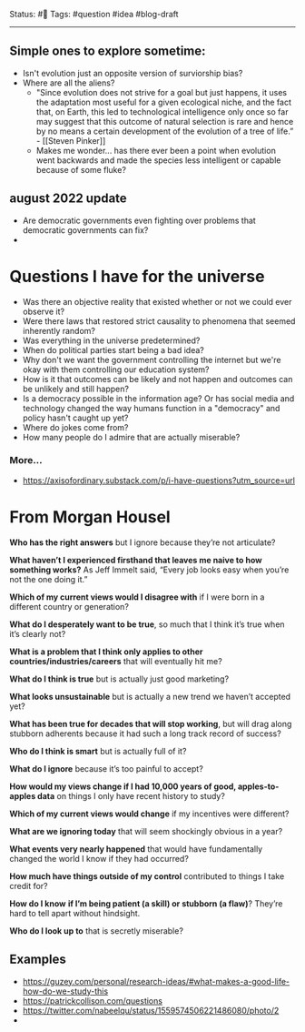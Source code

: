 Status: #🌱
Tags: #question #idea #blog-draft 
***
## Simple ones to explore sometime:
- Isn't evolution just an opposite version of surviorship bias?
- Where are all the aliens?
	- "Since evolution does not strive for a goal but just happens, it uses the adaptation most useful for a given ecological niche, and the fact that, on Earth, this led to technological intelligence only once so far may suggest that this outcome of natural selection is rare and hence by no means a certain development of the evolution of a tree of life.” - [[Steven Pinker]] 
	- Makes me wonder... has there ever been a point when evolution went backwards and made the species less intelligent or capable because of some fluke?


## august 2022 update
- Are democratic governments even fighting over problems that democratic governments can fix?
- 



# Questions I have for the universe
- Was there an objective reality that existed whether or not we could ever observe it?
- Were there laws that restored strict causality to phenomena that seemed inherently random?
- Was everything in the universe predetermined?
- When do political parties start being a bad idea?
- Why don't we want the government controlling the internet but we're okay with them controlling our education system?
- How is it that outcomes can be likely and not happen and outcomes can be unlikely and still happen?
- Is a democracy possible in the information age? Or has social media and technology changed the way humans function in a "democracy" and policy hasn't caught up yet?
- Where do jokes come from?
- How many people do I admire that are actually miserable?



### More...
- https://axisofordinary.substack.com/p/i-have-questions?utm_source=url

# From Morgan Housel
**Who has the right answers** but I ignore because they’re not articulate?

**What haven’t I experienced firsthand that leaves me naive to how something works?** As Jeff Immelt said, “Every job looks easy when you’re not the one doing it.”

**Which of my current views would I disagree with** if I were born in a different country or generation?

**What do I desperately want to be true**, so much that I think it’s true when it’s clearly not?

**What is a problem that I think only applies to other countries/industries/careers** that will eventually hit me?

**What do I think is true** but is actually just good marketing?

**What looks unsustainable** but is actually a new trend we haven’t accepted yet?

**What has been true for decades that will stop working**, but will drag along stubborn adherents because it had such a long track record of success?

**Who do I think is smart** but is actually full of it?

**What do I ignore** because it’s too painful to accept?

**How would my views change if I had 10,000 years of good, apples-to-apples data** on things I only have recent history to study?

**Which of my current views would change** if my incentives were different?

**What are we ignoring today** that will seem shockingly obvious in a year?

**What events very nearly happened** that would have fundamentally changed the world I know if they had occurred?

**How much have things outside of my control** contributed to things I take credit for?

**How do I know** **if I’m being patient (a skill) or stubborn (a flaw)**? They’re hard to tell apart without hindsight.

**Who do I look up to** that is secretly miserable?


## Examples
- https://guzey.com/personal/research-ideas/#what-makes-a-good-life-how-do-we-study-this
- https://patrickcollison.com/questions
- https://twitter.com/nabeelqu/status/1559574506221486080/photo/2
- 
